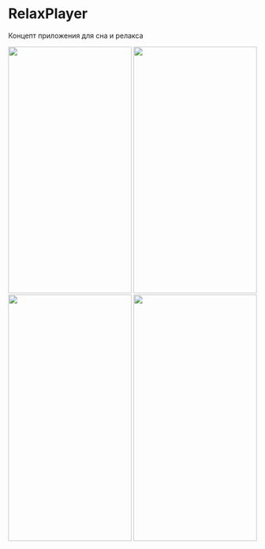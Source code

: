 # RelaxPlayer
Концепт приложения для сна и релакса

<img src="https://user-images.githubusercontent.com/72617749/207096389-47340117-337f-4f72-b79b-fd533aabdeea.png" width="250" height="500" /> <img src="https://user-images.githubusercontent.com/72617749/207096425-61ff3e1f-caf6-4f11-a281-b11f5cdc9285.png" width="250" height="500" /> <img src="https://user-images.githubusercontent.com/72617749/207096432-ab1e2753-a518-4476-8e61-29b86b251434.png" width="250" height="500" /> <img src="https://user-images.githubusercontent.com/72617749/207096418-1855fd83-a107-48a0-93f1-0a8ac06c635f.png" width="250" height="500" /> 
